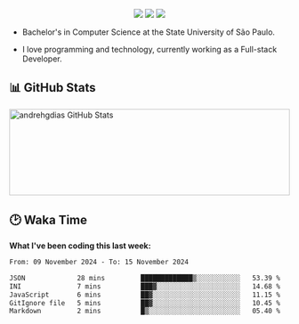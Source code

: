<p align="center"> 
  <a href="https://andredias.dev.br/"><img src ="https://img.shields.io/badge/portfolio-offline-%23.svg?&style=for-the-badge&logo=&logoColor=white%22"></a>
  <a href="https://www.linkedin.com/in/andr%C3%A9-dias-6436811b4/"><img src="https://img.shields.io/badge/linkedin-%230077B5.svg?&style=for-the-badge&logo=linkedin&logoColor=white" /></a>
  <a href="https://www.instagram.com/andrehgdias/"><img src = "https://img.shields.io/badge/instagram-%23E4405F.svg?&style=for-the-badge&logo=instagram&logoColor=white"></a>
</p>

- Bachelor's in Computer Science at the State University of São Paulo.

- I love programming and technology, currently working as a Full-stack Developer.

<h2>📊 GitHub Stats</h2>

<span><img align="center" width="100%" height="155.42px" src="https://github-readme-stats.vercel.app/api?username=andrehgdias&show_icons=true&line_height=27&count_private=true" alt="andrehgdias GitHub Stats"/><span/>

<h2>🕑 Waka Time</h2>

**What I've been coding this last week:**

<!--START_SECTION:waka-->

```txt
From: 09 November 2024 - To: 15 November 2024

JSON             28 mins         █████████████▒░░░░░░░░░░░   53.39 %
INI              7 mins          ███▓░░░░░░░░░░░░░░░░░░░░░   14.68 %
JavaScript       6 mins          ██▓░░░░░░░░░░░░░░░░░░░░░░   11.15 %
GitIgnore file   5 mins          ██▓░░░░░░░░░░░░░░░░░░░░░░   10.45 %
Markdown         2 mins          █▒░░░░░░░░░░░░░░░░░░░░░░░   05.40 %
```

<!--END_SECTION:waka-->

